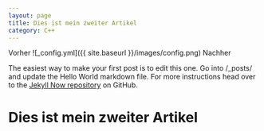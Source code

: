 ```yaml
---
layout: page
title: Dies ist mein zweiter Artikel
category: C++
---
```


Vorher
![_config.yml]({{ site.baseurl }}/images/config.png)
Nachher

The easiest way to make your first post is to edit this one. Go into /_posts/ and update the Hello World markdown file. For more instructions head over to the [Jekyll Now repository](https://github.com/barryclark/jekyll-now) on GitHub.

# Dies ist mein zweiter Artikel
